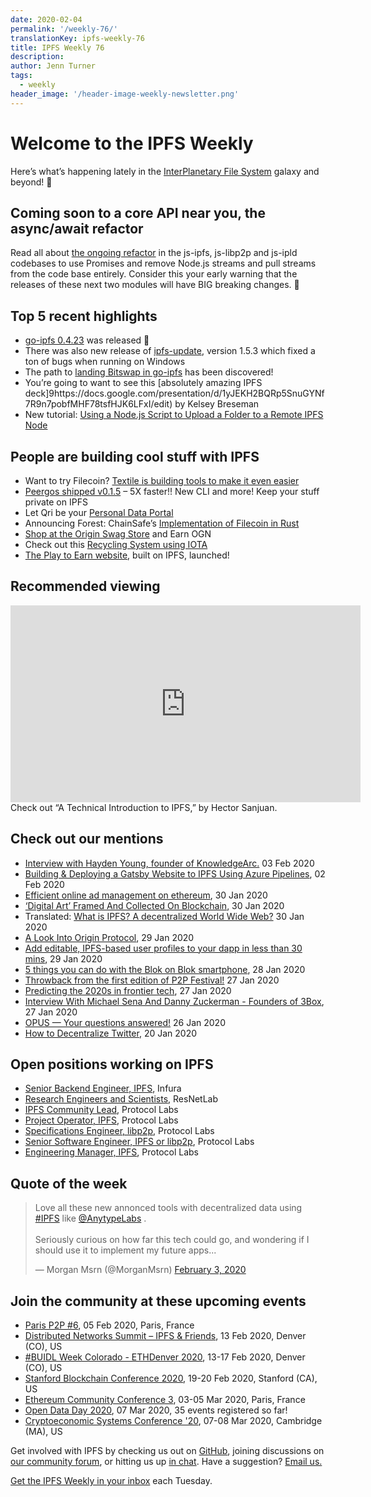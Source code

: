 ```yaml
---
date: 2020-02-04
permalink: '/weekly-76/'
translationKey: ipfs-weekly-76
title: IPFS Weekly 76
description:
author: Jenn Turner
tags:
  - weekly
header_image: '/header-image-weekly-newsletter.png'
---
```


# Welcome to the IPFS Weekly

Here’s what’s happening lately in the [InterPlanetary File System](https://ipfs.io/) galaxy and beyond! 🚀

## Coming soon to a core API near you, the async/await refactor

Read all about [the ongoing refactor](https://blog.ipfs.io/2020-02-01-async-await-refactor/) in the js-ipfs, js-libp2p and js-ipld codebases to use Promises and remove Node.js streams and pull streams from the code base entirely. Consider this your early warning that the releases of these next two modules will have BIG breaking changes. 🤯

## Top 5 recent highlights

- [go-ipfs 0.4.23](https://ipfs.io/blog/2020-01-30-go-ipfs-0-4-23/) was released 🚀
- There was also new release of [ipfs-update](https://dist.ipfs.io/#ipfs-update), version 1.5.3 which fixed a ton of bugs when running on Windows
- The path to [landing Bitswap in go-ipfs](https://github.com/ipfs/go-ipfs/issues/6782#issuecomment-579973116) has been discovered!
- You’re going to want to see this [absolutely amazing IPFS deck]9https://docs.google.com/presentation/d/1yJEKH2BQRp5SnuGYNf7R9n7pobfMHF78tsfHJK6LFxI/edit) by Kelsey Breseman
- New tutorial: [Using a Node.js Script to Upload a Folder to a Remote IPFS Node](https://medium.com/cladular/using-a-node-js-script-to-upload-a-folder-to-a-remote-ipfs-node-255fa9e3b766)

## People are building cool stuff with IPFS

- Want to try Filecoin? [Textile is building tools to make it even easier](https://blog.textile.io/developer-tools-for-filecoin-ipfs-web/)
- [Peergos shipped v0.1.5](https://alpha.peergos.net/public/peergos/releases/v0.1.5) – 5X faster!! New CLI and more! Keep your stuff private on IPFS
- Let Qri be your [Personal Data Portal](https://medium.com/qri-io/qri-as-your-personal-data-portal-6d5e2d80e7ba)
- Announcing Forest: ChainSafe’s [Implementation of Filecoin in Rust](https://medium.com/chainsafe-systems/announcing-forest-chainsafes-implementation-of-filecoin-in-rust-675d176be517)
- [Shop at the Origin Swag Store](https://medium.com/originprotocol/shop-at-the-origin-swag-store-and-earn-ogn-4fd51fd5b440) and Earn OGN
- Check out this [Recycling System using IOTA](https://medium.com/coinmonks/recycling-system-using-iota-2172ecc7444)
- [The Play to Earn website](https://medium.com/play-to-earn/play-to-earn-website-launched-46903d275526), built on IPFS, launched!

## Recommended viewing

<iframe width="560" height="315" src="https://www.youtube.com/embed/hnigvVuoaIA" frameborder="0" allow="accelerometer; autoplay; encrypted-media; gyroscope; picture-in-picture" allowfullscreen></iframe>
Check out “A Technical Introduction to IPFS,” by Hector Sanjuan.

## Check out our mentions

- [Interview with Hayden Young, founder of KnowledgeArc.](https://medium.com/the-capital/interview-with-hayden-young-founder-of-knowledgearc-a44c15e6a231) 03 Feb 2020
- [Building & Deploying a Gatsby Website to IPFS Using Azure Pipelines](https://medium.com/cladular/building-deploying-a-gatsby-website-to-ipfs-using-azure-pipelines-7dd095a861fb), 02 Feb 2020
- [Efficient online ad management on ethereum](https://medium.com/@jon.tomp/cost-economic-model-for-web-advertising-7fca03764896), 30 Jan 2020
- [‘Digital Art’ Framed And Collected On Blockchain](https://www.forbes.com/sites/michaelhaley/2020/01/30/digital-art-framed-and-collected-on-blockchain/#38801b698d90), 30 Jan 2020
- Translated: [What is IPFS? A decentralized World Wide Web?](https://medium.com/@itdo_solutions/qu%C3%A9-es-ipfs-una-world-wide-web-descentralizada-d92ca2dd3b9e) 30 Jan 2020
- [A Look Into Origin Protocol](https://medium.com/coinlist/a-look-into-origin-protocol-68473f463c9e), 29 Jan 2020
- [Add editable, IPFS-based user profiles to your dapp in less than 30 mins](https://medium.com/coinmonks/add-editable-ipfs-based-user-profiles-to-your-dapp-in-less-than-30-mins-abae8c9a05e6), 29 Jan 2020
- [5 things you can do with the Blok on Blok smartphone](https://medium.com/functionx/5-things-you-can-do-with-the-blok-on-blok-smartphone-ff46999f9f01), 28 Jan 2020
- [Throwback from the first edition of P2P Festival!](https://berty.tech/blog/berty-at-p2p-festival/) 27 Jan 2020
- [Predicting the 2020s in frontier tech](https://medium.com/@alexruppert/predicting-the-2020s-in-frontier-tech-34c4507c2461), 27 Jan 2020
- [Interview With Michael Sena And Danny Zuckerman - Founders of 3Box](https://blog.simpleid.xyz/interview-with-michael-sena-and-danny-zuckerman/), 27 Jan 2020
- [OPUS — Your questions answered!](https://medium.com/@info_62555/opus-your-questions-answered-ccbe869a3afe) 26 Jan 2020
- [How to Decentralize Twitter](https://hackernoon.com/how-to-decentralize-twitter-956a37da), 20 Jan 2020

## Open positions working on IPFS

- [Senior Backend Engineer, IPFS](https://boards.greenhouse.io/consensys/jobs/1965747), Infura
- [Research Engineers and Scientists](https://jobs.lever.co/protocol/f39f7fe0-1805-40d2-9453-90fd25c72bc3), ResNetLab
- [IPFS Community Lead](https://jobs.lever.co/protocol/71c4a9b9-af90-4ce9-9dba-8b72507997bf), Protocol Labs
- [Project Operator, IPFS](https://jobs.lever.co/protocol/135cecff-ecc4-49ca-b516-61b63fd4d9ef), Protocol Labs
- [Specifications Engineer, libp2p](https://jobs.lever.co/protocol/0ee37e17-5fb3-4b0f-8559-e5fca363e268), Protocol Labs
- [Senior Software Engineer, IPFS or libp2p](https://jobs.lever.co/protocol/82793e56-124f-484c-bf13-357ef0b45bc6), Protocol Labs
- [Engineering Manager, IPFS](https://jobs.lever.co/protocol/3f0787e8-58b3-4122-a1ea-424561d2658f), Protocol Labs

## Quote of the week

<blockquote class="twitter-tweet"><p lang="en" dir="ltr">Love all these new annonced tools with decentralized data using <a href="https://twitter.com/hashtag/IPFS?src=hash&amp;ref_src=twsrc%5Etfw">#IPFS</a> like <a href="https://twitter.com/AnytypeLabs?ref_src=twsrc%5Etfw">@AnytypeLabs</a> .<br><br>Seriously curious on how far this tech could go, and wondering if I should use it to implement my future apps...</p>&mdash; Morgan Msrn (@MorganMsrn) <a href="https://twitter.com/MorganMsrn/status/1224275625474772994?ref_src=twsrc%5Etfw">February 3, 2020</a></blockquote> <script async src="https://platform.twitter.com/widgets.js" charset="utf-8"></script>

## Join the community at these upcoming events

- [Paris P2P #6](https://p2p.paris/en/event/monthly-6/), 05 Feb 2020, Paris, France
- [Distributed Networks Summit – IPFS & Friends](https://www.eventbrite.com/e/distributed-networks-summit-ipfs-friends-tickets-86959928487), 13 Feb 2020, Denver (CO), US
- [#BUIDL Week Colorado - ETHDenver 2020](https://www.ethdenver.com/buidlweek/), 13-17 Feb 2020, Denver (CO), US
- [Stanford Blockchain Conference 2020](https://cbr.stanford.edu/sbc20/), 19-20 Feb 2020, Stanford (CA), US
- [Ethereum Community Conference 3](https://ethcc.io/), 03-05 Mar 2020, Paris, France
- [Open Data Day 2020](https://opendataday.org/), 07 Mar 2020, 35 events registered so far!
- [Cryptoeconomic Systems Conference '20](https://cryptoeconomicsystems.pubpub.org/ces20), 07-08 Mar 2020, Cambridge (MA), US

Get involved with IPFS by checking us out on [GitHub](https://github.com/ipfs), joining discussions on [our community forum](https://discuss.ipfs.io/), or hitting us up [in chat](https://riot.im/app/#/room/#ipfs:matrix.org). Have a suggestion? [Email us.](mailto:newsletter@ipfs.io)

[Get the IPFS Weekly in your inbox](https://ipfs.us4.list-manage.com/subscribe?u=25473244c7d18b897f5a1ff6b&id=cad54b2230) each Tuesday.
